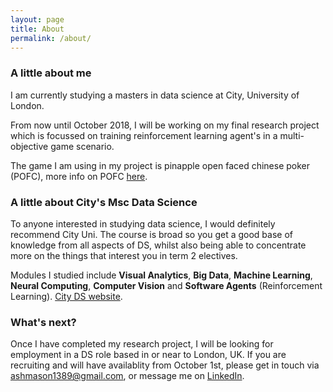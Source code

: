 ```yaml
---
layout: page
title: About
permalink: /about/
---
```


### A little about me

I am currently studying a masters in data science at City, University of London.

From now until October 2018, I will be working on my final research project which is focussed on training reinforcement learning agent's in a multi-objective game scenario. 

The game I am using in my project is pinapple open faced chinese poker (POFC), more info on POFC [here](https://en.wikipedia.org/wiki/Open-face_Chinese_poker).

### A little about City's Msc Data Science

To anyone interested in studying data science, I would definitely recommend City Uni. The course is broad so you get a good base of knowledge from all aspects of DS, whilst also being able to concentrate more on the things that interest you in term 2 electives. 

Modules I studied include **Visual Analytics**, **Big Data**, **Machine Learning**, **Neural Computing**, **Computer Vision** and **Software Agents** (Reinforcement Learning). [City DS website](https://www.city.ac.uk/courses/postgraduate/data-science-msc).

### What's next?

Once I have completed my research project, I will be looking for employment in a DS role based in or near to London, UK. If you are recruiting and will have availablity from October 1st, please get in touch via ashmason1389@gmail.com, or message me on [LinkedIn](https://www.linkedin.com/in/ashley-mason-938104112/).
